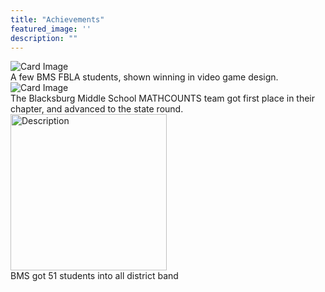 ```yaml
---
title: "Achievements"
featured_image: ''
description: ""
---
```


<div class="card-container">
  <div class="card">
     <img src="https://resources.finalsite.net/images/f_auto,q_auto,t_image_size_6/v1689019814/mcpsorg/sgvky6zhwewlp1xskuik/MemberswithMedals.jpg" alt="Card Image">
     <div class="overlay-text">A few BMS FBLA students, shown winning in video game design.</div>
  </div>





  <div class="card">
     <img src="https://mathcounts.godmar.me/assets/images/mc-2025-team-win-small-ce539f3561932a383062c9f6488a7759.jpg" alt="Card Image">
     <div class="overlay-text">The Blacksburg Middle School MATHCOUNTS team got first place in their chapter, and advanced to the state round.</div>
  </div>






  <div class="card">
     <img src="https://encrypted-tbn0.gstatic.com/images?q=tbn:ANd9GcRlyyzfYsmUpPN8-thecXKBDHFAqPzcs1wiWQ&s" alt="Description" style="width: 250px; margin-right: 10px;">
     <div class="overlay-text">BMS got 51 students into all district band</div>
  </div>
